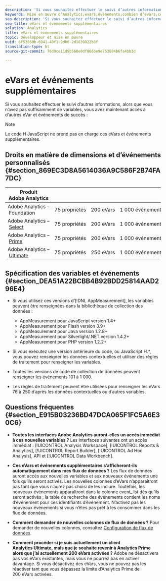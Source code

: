 ```yaml
---
description: 'Si vous souhaitez effectuer le suivi d’autres informations, alors que vous n’avez pas suffisamment de variables, vous avez maintenant accès à d’autres eVar et événements de succès. '
keywords: Mise en œuvre d’Analytics;evars;événements;combien d’evars;combien d’événements
seo-description: 'Si vous souhaitez effectuer le suivi d’autres informations, alors que vous n’avez pas suffisamment de variables, vous avez maintenant accès à d’autres eVar et événements de succès. '
seo-title: eVars et événements supplémentaires
solution: Analytics
title: eVars et événements supplémentaires
topic: Développeur et mise en œuvre
uuid: 6f53069b-6941-40f1-9db6-2d1839822b8f
translation-type: ht
source-git-commit: 76d0ce11d9b560e0df866be9e753804b6fa4bb3d

---
```



# eVars et événements supplémentaires

Si vous souhaitez effectuer le suivi d’autres informations, alors que vous n’avez pas suffisamment de variables, vous avez maintenant accès à d’autres eVar et événements de succès :

>[!NOTE]
>
>Le code H JavaScript ne prend pas en charge ces eVars et événements supplémentaires.

## Droits en matière de dimensions et d’événements personnalisés {#section_869EC3D8A5614036A9C586F2B74FA7DC}

| Produit Adobe Analytics |  |  |  |
|---|---|---|---|
| Adobe Analytics – Foundation | 75 propriétés | 200 eVars | 1 000 événements |
| Adobe Analytics – [Select](https://www.adobe.com/data-analytics-cloud/analytics/select.html) | 75 propriétés | 200 eVars | 1 000 événements |
| Adobe Analytics – [Prime](https://www.adobe.com/data-analytics-cloud/analytics/prime.html) | 75 propriétés | 200 eVars | 1 000 événements |
| Adobe Analytics – [Ultimate](https://www.adobe.com/data-analytics-cloud/analytics/ultimate.html) | 75 propriétés | 250 eVars | 1 000 événements |

## Spécification des variables et événements {#section_DEA51A22BCBB4B92BDD25814AAD296E4}

* Si vous utilisez ces versions d’[!DNL AppMeasurement], les variables peuvent être renseignées dans la bibliothèque de collection des données :

   * AppMeasurement pour JavaScript version 1.4+
   * AppMeasurement pour Flash version 3.9+
   * AppMeasurement pour Java version 1.2.8+
   * AppMeasurement pour Silverlight/.NET version 1.4.2+
   * AppMeasurement pour PHP version 1.2.2+

* Si vous exécutez une version antérieure du code, ou JavaScript H.*, vous pouvez renseigner les données contextuelles et utiliser des règles de traitement pour renseigner les variables.
* Toutes les versions de code de collection de données peuvent renseigner les événements 101 à 1 000.
* Les règles de traitement peuvent être utilisées pour renseigner les eVars 76 à 250 d’après les données contextuelles ou d’autres variables.

## Questions fréquentes {#section_E915B03236BD47DCA065F1FC5A6E30C6}

* **Toutes les interfaces Adobe Analytics auront-elles un accès immédiat à ces nouvelles variables ?** Les interfaces suivantes ont un accès immédiat : [!UICONTROL Analysis Workspace], [!UICONTROL Reports &amp; Analytics], [!UICONTROL Report Builder], [!UICONTROL Ad Hoc Analysis], API et [!UICONTROL Data Workbench].

* **Ces eVars et événements supplémentaires s’afficheront-ils automatiquement dans mes flux de données ?** Les flux de données auront accès aux nouvelles variables et aux nouveaux événements une fois qu’ils seront activés. Les nouvelles colonnes d’eVars n’apparaîtront pas tant que vous n’aurez pas choisi de les inclure. Toutefois, les nouveaux événements apparaîtront dans la colonne event_list dès qu’ils seront activés ; la table de recherche des événements contient les noms d’événement pour ces identifiants d’événement. N’activez pas les nouveaux événements si vous n’êtes pas prêt à les consommer dans les flux de données.

* **Comment demander de nouvelles colonnes de flux de données ?** Pour demander de nouvelles colonnes, consultez [Configuration de flux de données](https://marketing.adobe.com/resources/help/fr_FR/sc/clickstream/datafeeds_configure.html).

* **Comment procéder si je suis actuellement un client Analytics Ultimate, mais que je souhaite revenir à Analytics Prime alors que j’ai actuellement 200 eVars activées ?** Adobe ne désactivera pas vos eVars existantes, mais vous ne pourrez pas en activer davantage. Si vous désactivez des eVars, vous ne pouvez pas les réactiver tant que vous dépassez la limite d’Analytics Prime de 200 eVars activées.

